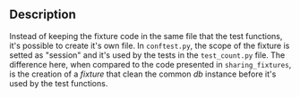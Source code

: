 ## Description
Instead of keeping the fixture code in the same file that the test functions, it's 
possible to create it's own file. In `conftest.py`, the scope of the fixture is 
setted as "session" and it's used by the tests in the `test_count.py` file.
The difference here, when compared to the code presented in `sharing_fixtures`, 
is the creation of a _fixture_ that clean the common _db_ instance before it's 
used by the test functions.